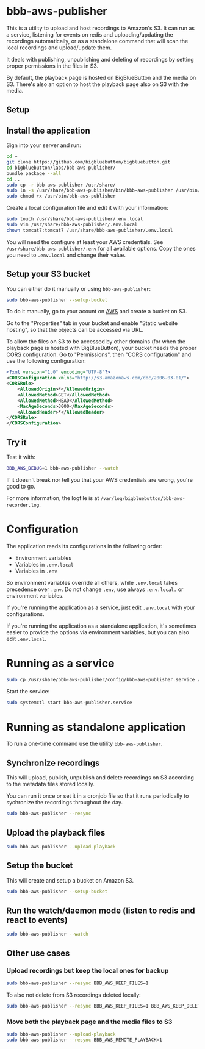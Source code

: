 bbb-aws-publisher
=================

This is a utility to upload and host recordings to Amazon's S3. It can run as a service,
listening for events on redis and uploading/updating the recordings automatically, or as a standalone
command that will scan the local recordings and upload/update them.

It deals with publishing, unpublishing and deleting of recordings by setting proper permissions in
the files in S3.

By default, the playback page is hosted on BigBlueButton and the media on S3. There's also an option
to host the playback page also on S3 with the media.


Setup
-----


## Install the application

Sign into your server and run:

```bash
cd ~
git clone https://github.com/bigbluebutton/bigbluebutton.git
cd bigbluebutton/labs/bbb-aws-publisher/
bundle package --all
cd ..
sudo cp -r bbb-aws-publisher /usr/share/
sudo ln -s /usr/share/bbb-aws-publisher/bin/bbb-aws-publisher /usr/bin/bbb-aws-publisher
sudo chmod +x /usr/bin/bbb-aws-publisher
```

Create a local configuration file and edit it with your information:

```bash
sudo touch /usr/share/bbb-aws-publisher/.env.local
sudo vim /usr/share/bbb-aws-publisher/.env.local
chown tomcat7:tomcat7 /usr/share/bbb-aws-publisher/.env.local
```

You will need the configure at least your AWS credentials. See `/usr/share/bbb-aws-publisher/.env`
for all available options. Copy the ones you need to `.env.local` and change their value.

## Setup your S3 bucket

You can either do it manually or using `bbb-aws-publisher`:

```bash
sudo bbb-aws-publisher --setup-bucket
```

To do it manually, go to your acount on [AWS](https://aws.amazon.com) and create a bucket on S3.

Go to the "Properties" tab in your bucket and enable "Static website hosting", so that the objects
can be accessed via URL.

To allow the files on S3 to be accessed by other domains (for when the playback page is hosted with BigBlueButton), your bucket needs the proper CORS configuration.
Go to "Permissions", then "CORS configuration" and use the following configuration:

```xml
<?xml version="1.0" encoding="UTF-8"?>
<CORSConfiguration xmlns="http://s3.amazonaws.com/doc/2006-03-01/">
<CORSRule>
    <AllowedOrigin>*</AllowedOrigin>
    <AllowedMethod>GET</AllowedMethod>
    <AllowedMethod>HEAD</AllowedMethod>
    <MaxAgeSeconds>3000</MaxAgeSeconds>
    <AllowedHeader>*</AllowedHeader>
</CORSRule>
</CORSConfiguration>
```

## Try it

Test it with:

```bash
BBB_AWS_DEBUG=1 bbb-aws-publisher --watch
```

If it doesn't break nor tell you that your AWS credentials are wrong, you're good to go.

For more information, the logfile is at `/var/log/bigbluebutton/bbb-aws-recorder.log`.


Configuration
=============

The application reads its configurations in the following order:

* Environment variables
* Variables in `.env.local`
* Variables in `.env`

So environment variables override all others, while `.env.local` takes precedence over `.env`.
Do not change `.env`, use always `.env.local.` or environment variables.

If you're running the application as a service, just edit `.env.local` with your configurations.

If you're running the application as a standalone application, it's sometimes easier to provide
the options via environment variables, but you can also edit `.env.local`.


Running as a service
====================

```bash
sudo cp /usr/share/bbb-aws-publisher/config/bbb-aws-publisher.service /usr/lib/systemd/system/
```

Start the service:

```bash
sudo systemctl start bbb-aws-publisher.service
```

Running as standalone application
=================================

To run a one-time command use the utility `bbb-aws-publisher`.

## Synchronize recordings

This will upload, publish, unpublish and delete recordings on S3 according to
the metadata files stored locally.

You can run it once or set it in a cronjob file so that it runs periodically
to sychronize the recordings throughout the day.

```bash
sudo bbb-aws-publisher --resync
```

## Upload the playback files

```bash
sudo bbb-aws-publisher --upload-playback
```

## Setup the bucket

This will create and setup a bucket on Amazon S3.

```bash
sudo bbb-aws-publisher --setup-bucket
```

## Run the watch/daemon mode (listen to redis and react to events)

```bash
sudo bbb-aws-publisher --watch
```

## Other use cases

### Upload recordings but keep the local ones for backup

```bash
sudo bbb-aws-publisher --resync BBB_AWS_KEEP_FILES=1
```

To also not delete from S3 recordings deleted locally:

```bash
sudo bbb-aws-publisher --resync BBB_AWS_KEEP_FILES=1 BBB_AWS_KEEP_DELETED=1
```

### Move both the playback page and the media files to S3

```bash
sudo bbb-aws-publisher --upload-playback
sudo bbb-aws-publisher --resync BBB_AWS_REMOTE_PLAYBACK=1
```
